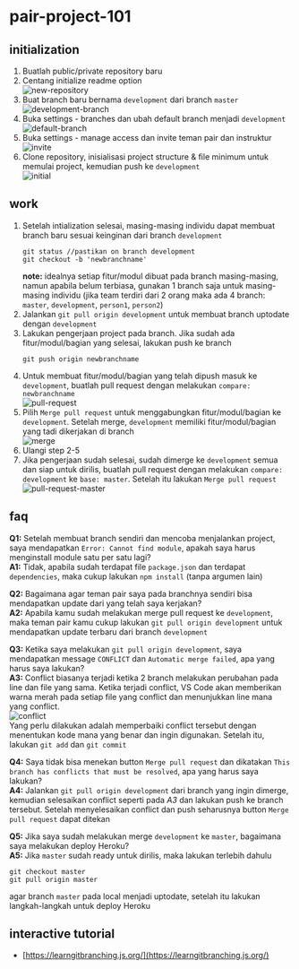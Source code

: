 # pair-project-101

## initialization
1. Buatlah public/private repository baru
2. Centang initialize readme option  
	![new-repository](assets/new-repository.png)
3. Buat branch baru bernama `development` dari branch `master`  
	![development-branch](assets/development-branch.png)
4. Buka settings - branches dan ubah default branch menjadi `development`  
	![default-branch](assets/default-branch.png)
5. Buka settings - manage access dan invite teman pair dan instruktur  
	![invite](assets/invite.png)
6. Clone repository, inisialisasi project structure & file minimum untuk memulai project, kemudian push ke `development`  
	![initial](assets/initial.png)

## work
1. Setelah intialization selesai, masing-masing individu dapat membuat branch baru sesuai keinginan dari branch `development`
	```
	git status //pastikan on branch development
	git checkout -b 'newbranchname'
	```
	**note:** idealnya setiap fitur/modul dibuat pada branch masing-masing, namun apabila belum terbiasa, gunakan 1 branch saja untuk masing-masing individu (jika team terdiri dari 2 orang maka ada 4 branch: `master`, `development`, `person1`, `person2`)
2. Jalankan `git pull origin development` untuk membuat branch uptodate dengan `development`
3. Lakukan pengerjaan project pada branch. Jika sudah ada fitur/modul/bagian yang selesai, lakukan push ke branch
	```
	git push origin newbranchname
	```
4. Untuk membuat fitur/modul/bagian yang telah dipush masuk ke `development`, buatlah pull request dengan melakukan `compare: newbranchname`  
	![pull-request](assets/pull-request.png)
5. Pilih `Merge pull request` untuk menggabungkan fitur/modul/bagian ke `development`. Setelah merge, `development` memiliki fitur/modul/bagian yang tadi dikerjakan di branch  
	![merge](assets/merge.png)
6. Ulangi step 2-5
7. Jika pengerjaan sudah selesai, sudah dimerge ke `development` semua dan siap untuk dirilis, buatlah pull request dengan melakukan `compare: development` ke `base: master`. Setelah itu lakukan `Merge pull request`  
	![pull-request-master](assets/pull-request-master.png)

## faq
**Q1:** Setelah membuat branch sendiri dan mencoba menjalankan project, saya mendapatkan `Error: Cannot find module`, apakah saya harus menginstall module satu per satu lagi?  
**A1:** Tidak, apabila sudah terdapat file `package.json` dan terdapat `dependencies`, maka cukup lakukan `npm install` (tanpa argumen lain)

**Q2:** Bagaimana agar teman pair saya pada branchnya sendiri bisa mendapatkan update dari yang telah saya kerjakan?  
**A2:** Apabila kamu sudah melakukan merge pull request ke `development`, maka teman pair kamu cukup lakukan `git pull origin development` untuk mendapatkan update terbaru dari branch `development`

**Q3:** Ketika saya melakukan `git pull origin development`, saya mendapatkan message `CONFLICT` dan `Automatic merge failed`, apa yang harus saya lakukan?  
**A3:** Conflict biasanya terjadi ketika 2 branch melakukan perubahan pada line dan file yang sama. Ketika terjadi conflict, VS Code akan memberikan warna merah pada setiap file yang conflict dan menunjukkan line mana yang conflict.  
	![conflict](assets/conflict.png)  
Yang perlu dilakukan adalah memperbaiki conflict tersebut dengan menentukan kode mana yang benar dan ingin digunakan. Setelah itu, lakukan `git add` dan `git commit`

**Q4:** Saya tidak bisa menekan button `Merge pull request` dan dikatakan `This branch has conflicts that must be resolved`, apa yang harus saya lakukan?  
**A4:** Jalankan `git pull origin development` dari branch yang ingin dimerge, kemudian selesaikan conflict seperti pada *A3* dan lakukan push ke branch tersebut. Setelah menyelesaikan conflict dan push seharusnya button `Merge pull request` dapat ditekan

**Q5:** Jika saya sudah melakukan merge `development` ke `master`, bagaimana saya melakukan deploy Heroku?  
**A5:** Jika `master` sudah ready untuk dirilis, maka lakukan terlebih dahulu
```
git checkout master
git pull origin master
```
agar branch `master` pada local menjadi uptodate, setelah itu lakukan langkah-langkah untuk deploy Heroku

## interactive tutorial
- [https://learngitbranching.js.org/](https://learngitbranching.js.org/)